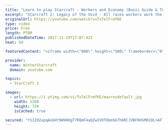 ```yaml
---
title: "Learn to play Starcraft - Workers and Economy (Basic Guide & Tutorial)"
excerpt: "Starcraft 2: Legacy of the Void - All races workers work the same (mule notwithstanding!)  Wiki on mining: http://wiki.teamliquid.net/starcraft2/Mining_Minerals"
originalUrl: https://youtube.com/watch?v=TxTelFrmfKE
type: video
price: Free
length: PT8M
publishedDateTime: 2017-11-19T17:07:42Z
heat: 50

featuredContent: "<iframe width=\"800\" height=\"500\" frameborder=\"0\" src=\"https://www.youtube.com/embed/TxTelFrmfKE\" allow=\"accelerometer; autoplay; encrypted-media; gyroscope; picture-in-picture\" allowfullscreen></iframe>"

provider:
  name: WinterStarcraft
  domain: youtube.com

topics:
  - StarCraft 2

images:
  - url: https://i.ytimg.com/vi/TxTelFrmfKE/maxresdefault.jpg
    width: 1280
    height: 720
    isCached: true

secured: "Y1IZd2upqAoGHt9W9H8gT7RQmF4aQZwIVOT6bmS67h6RCJVBFKHSMO1OL+AFloghKlAbECMOkFt/6Ph8zgYuN7qxMJ2pAIkAGbhzgAm3eyoAGDlo/goOOBJBFYEds5OWNdT7l/eoiuMdz1Gpw29PuT/PATUNg8qmhYfGVfSXHlTgxQ8bYo1Nt0L57MHypMeKE/0KZJXAxnL8WtPkcuQZavhorNo3f+FPx7ztUR6Ca9BBAJElnXtQeo4/PPEHZ3a5Ekf58dqKx5RGQ3AfexJSPU/+5U/+cCVYeYaoQR9Awqo+TBTTeQorCEfxUWALaEA5hVthn0Qmho8TWKZkYLYTeNiGyox00AnmbiWozmuF01EFnAfjnJvqJHkSCHx7xZhvsh6RNYcKHT8aiPBmvDPvi/6lYLjyNc69MQ7qMCcQ5RI=;Tn5XA2RaEzGDKxk75vg2GQ=="
---
```


